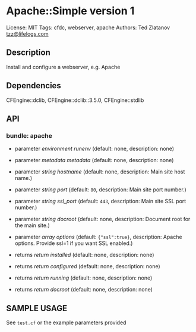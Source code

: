# Apache::Simple version 1

License: MIT
Tags: cfdc, webserver, apache
Authors: Ted Zlatanov <tzz@lifelogs.com>

## Description
Install and configure a webserver, e.g. Apache

## Dependencies
CFEngine::dclib, CFEngine::dclib::3.5.0, CFEngine::stdlib

## API
### bundle: apache
* parameter _environment_ *runenv* (default: none, description: none)

* parameter _metadata_ *metadata* (default: none, description: none)

* parameter _string_ *hostname* (default: none, description: Main site host name.)

* parameter _string_ *port* (default: `80`, description: Main site port number.)

* parameter _string_ *ssl_port* (default: `443`, description: Main site SSL port number.)

* parameter _string_ *docroot* (default: none, description: Document root for the main site.)

* parameter _array_ *options* (default: `{"ssl":true}`, description: Apache options.  Provide ssl=1 if you want SSL enabled.)

* returns _return_ *installed* (default: none, description: none)

* returns _return_ *configured* (default: none, description: none)

* returns _return_ *running* (default: none, description: none)

* returns _return_ *docroot* (default: none, description: none)


## SAMPLE USAGE
See `test.cf` or the example parameters provided

